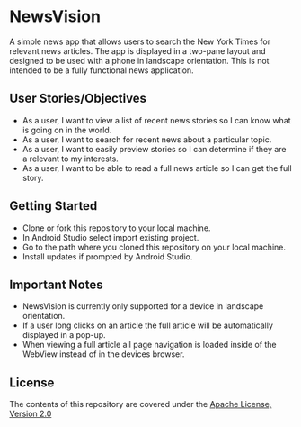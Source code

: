 # NewsVision

A simple news app that allows users to search the New York Times for relevant news articles. The app is displayed in a two-pane
layout and designed to be used with a phone in landscape orientation. This is not intended to be a fully functional news application.

## User Stories/Objectives

- As a user, I want to view a list of recent news stories so I can know what is going on in the world.
- As a user, I want to search for recent news about a particular topic.
- As a user, I want to easily preview stories so I can determine if they are a relevant to my interests.
- As a user, I want to be able to read a full news article so I can get the full story.

## Getting Started

- Clone or fork this repository to your local machine.
- In Android Studio select import existing project.
- Go to the path where you cloned this repository on your local machine.
- Install updates if prompted by Android Studio.

## Important Notes

- NewsVision is currently only supported for a device in landscape orientation.
- If a user long clicks on an article the full article will be automatically displayed in a pop-up.
- When viewing a full article all page navigation is loaded inside of the WebView instead of in the devices browser.

## License

The contents of this repository are covered under the [Apache License, Version 2.0](LICENSE)
